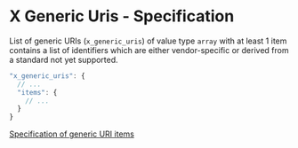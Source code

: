 # X Generic Uris - Specification

List of generic URIs (`x_generic_uris`) of value type `array` with at least 1 item contains a list of identifiers which
are either vendor-specific or derived from a standard not yet supported.

```javascript
"x_generic_uris": {
  // ...
  "items": {
    // ...
  }
}
```

[Specification of generic URI items](x_generic_uris/x_generic_uri-spec.en.md)
